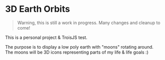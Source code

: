 # 3D Earth Orbits

> Warning, this is still a work in progress. Many changes and cleanup to come!

This is a personal project & TroisJS test.

The purpose is to display a low poly earth with "moons" rotating around.
The moons will be 3D icons representing parts of my life & life goals :)
